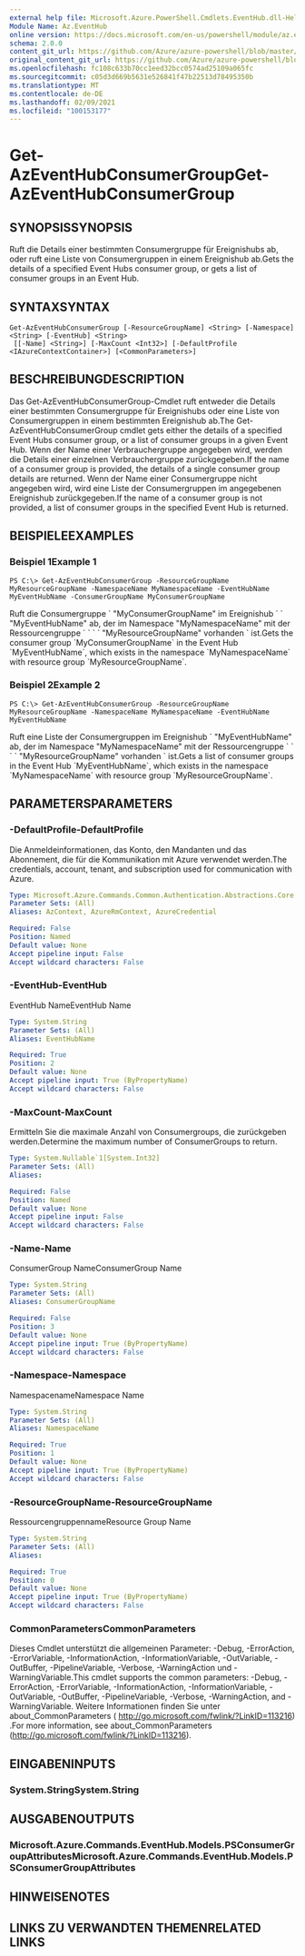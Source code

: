 ```yaml
---
external help file: Microsoft.Azure.PowerShell.Cmdlets.EventHub.dll-Help.xml
Module Name: Az.EventHub
online version: https://docs.microsoft.com/en-us/powershell/module/az.eventhub/get-azeventhubconsumergroup
schema: 2.0.0
content_git_url: https://github.com/Azure/azure-powershell/blob/master/src/EventHub/EventHub/help/Get-AzEventHubConsumerGroup.md
original_content_git_url: https://github.com/Azure/azure-powershell/blob/master/src/EventHub/EventHub/help/Get-AzEventHubConsumerGroup.md
ms.openlocfilehash: fc108c633b70cc1eed32bcc0574ad25109a065fc
ms.sourcegitcommit: c05d3d669b5631e526841f47b22513d78495350b
ms.translationtype: MT
ms.contentlocale: de-DE
ms.lasthandoff: 02/09/2021
ms.locfileid: "100153177"
---
```

# <span data-ttu-id="02b15-101">Get-AzEventHubConsumerGroup</span><span class="sxs-lookup"><span data-stu-id="02b15-101">Get-AzEventHubConsumerGroup</span></span>

## <span data-ttu-id="02b15-102">SYNOPSIS</span><span class="sxs-lookup"><span data-stu-id="02b15-102">SYNOPSIS</span></span>
<span data-ttu-id="02b15-103">Ruft die Details einer bestimmten Consumergruppe für Ereignishubs ab, oder ruft eine Liste von Consumergruppen in einem Ereignishub ab.</span><span class="sxs-lookup"><span data-stu-id="02b15-103">Gets the details of a specified Event Hubs consumer group, or gets a list of consumer groups in an Event Hub.</span></span>

## <span data-ttu-id="02b15-104">SYNTAX</span><span class="sxs-lookup"><span data-stu-id="02b15-104">SYNTAX</span></span>

```
Get-AzEventHubConsumerGroup [-ResourceGroupName] <String> [-Namespace] <String> [-EventHub] <String>
 [[-Name] <String>] [-MaxCount <Int32>] [-DefaultProfile <IAzureContextContainer>] [<CommonParameters>]
```

## <span data-ttu-id="02b15-105">BESCHREIBUNG</span><span class="sxs-lookup"><span data-stu-id="02b15-105">DESCRIPTION</span></span>
<span data-ttu-id="02b15-106">Das Get-AzEventHubConsumerGroup-Cmdlet ruft entweder die Details einer bestimmten Consumergruppe für Ereignishubs oder eine Liste von Consumergruppen in einem bestimmten Ereignishub ab.</span><span class="sxs-lookup"><span data-stu-id="02b15-106">The Get-AzEventHubConsumerGroup cmdlet gets either the details of a specified Event Hubs consumer group, or a list of consumer groups in a given Event Hub.</span></span>
<span data-ttu-id="02b15-107">Wenn der Name einer Verbrauchergruppe angegeben wird, werden die Details einer einzelnen Verbrauchergruppe zurückgegeben.</span><span class="sxs-lookup"><span data-stu-id="02b15-107">If the name of a consumer group is provided, the details of a single consumer group details are returned.</span></span>
<span data-ttu-id="02b15-108">Wenn der Name einer Consumergruppe nicht angegeben wird, wird eine Liste der Consumergruppen im angegebenen Ereignishub zurückgegeben.</span><span class="sxs-lookup"><span data-stu-id="02b15-108">If the name of a consumer group is not provided, a list of consumer groups in the specified Event Hub is returned.</span></span>

## <span data-ttu-id="02b15-109">BEISPIELE</span><span class="sxs-lookup"><span data-stu-id="02b15-109">EXAMPLES</span></span>

### <span data-ttu-id="02b15-110">Beispiel 1</span><span class="sxs-lookup"><span data-stu-id="02b15-110">Example 1</span></span>
```
PS C:\> Get-AzEventHubConsumerGroup -ResourceGroupName MyResourceGroupName -NamespaceName MyNamespaceName -EventHubName MyEventHubName -ConsumerGroupName MyConsumerGroupName
```

<span data-ttu-id="02b15-111">Ruft die Consumergruppe \` "MyConsumerGroupName" im Ereignishub \` \` "MyEventHubName" ab, der im Namespace "MyNamespaceName" mit der Ressourcengruppe \` \` \` \` "MyResourceGroupName" vorhanden \` ist.</span><span class="sxs-lookup"><span data-stu-id="02b15-111">Gets the consumer group \`MyConsumerGroupName\` in the Event Hub \`MyEventHubName\`, which exists in the namespace \`MyNamespaceName\` with resource group \`MyResourceGroupName\`.</span></span>

### <span data-ttu-id="02b15-112">Beispiel 2</span><span class="sxs-lookup"><span data-stu-id="02b15-112">Example 2</span></span>
```
PS C:\> Get-AzEventHubConsumerGroup -ResourceGroupName MyResourceGroupName -NamespaceName MyNamespaceName -EventHubName MyEventHubName
```

<span data-ttu-id="02b15-113">Ruft eine Liste der Consumergruppen im Ereignishub \` "MyEventHubName" ab, der im Namespace "MyNamespaceName" mit der Ressourcengruppe \` \` \` \` "MyResourceGroupName" vorhanden \` ist.</span><span class="sxs-lookup"><span data-stu-id="02b15-113">Gets a list of consumer groups in the Event Hub \`MyEventHubName\`, which exists in the namespace \`MyNamespaceName\` with resource group \`MyResourceGroupName\`.</span></span>

## <span data-ttu-id="02b15-114">PARAMETERS</span><span class="sxs-lookup"><span data-stu-id="02b15-114">PARAMETERS</span></span>

### <span data-ttu-id="02b15-115">-DefaultProfile</span><span class="sxs-lookup"><span data-stu-id="02b15-115">-DefaultProfile</span></span>
<span data-ttu-id="02b15-116">Die Anmeldeinformationen, das Konto, den Mandanten und das Abonnement, die für die Kommunikation mit Azure verwendet werden.</span><span class="sxs-lookup"><span data-stu-id="02b15-116">The credentials, account, tenant, and subscription used for communication with Azure.</span></span>

```yaml
Type: Microsoft.Azure.Commands.Common.Authentication.Abstractions.Core.IAzureContextContainer
Parameter Sets: (All)
Aliases: AzContext, AzureRmContext, AzureCredential

Required: False
Position: Named
Default value: None
Accept pipeline input: False
Accept wildcard characters: False
```

### <span data-ttu-id="02b15-117">-EventHub</span><span class="sxs-lookup"><span data-stu-id="02b15-117">-EventHub</span></span>
<span data-ttu-id="02b15-118">EventHub Name</span><span class="sxs-lookup"><span data-stu-id="02b15-118">EventHub Name</span></span>

```yaml
Type: System.String
Parameter Sets: (All)
Aliases: EventHubName

Required: True
Position: 2
Default value: None
Accept pipeline input: True (ByPropertyName)
Accept wildcard characters: False
```

### <span data-ttu-id="02b15-119">-MaxCount</span><span class="sxs-lookup"><span data-stu-id="02b15-119">-MaxCount</span></span>
<span data-ttu-id="02b15-120">Ermitteln Sie die maximale Anzahl von Consumergroups, die zurückgeben werden.</span><span class="sxs-lookup"><span data-stu-id="02b15-120">Determine the maximum number of ConsumerGroups  to return.</span></span>

```yaml
Type: System.Nullable`1[System.Int32]
Parameter Sets: (All)
Aliases:

Required: False
Position: Named
Default value: None
Accept pipeline input: False
Accept wildcard characters: False
```

### <span data-ttu-id="02b15-121">-Name</span><span class="sxs-lookup"><span data-stu-id="02b15-121">-Name</span></span>
<span data-ttu-id="02b15-122">ConsumerGroup Name</span><span class="sxs-lookup"><span data-stu-id="02b15-122">ConsumerGroup Name</span></span>

```yaml
Type: System.String
Parameter Sets: (All)
Aliases: ConsumerGroupName

Required: False
Position: 3
Default value: None
Accept pipeline input: True (ByPropertyName)
Accept wildcard characters: False
```

### <span data-ttu-id="02b15-123">-Namespace</span><span class="sxs-lookup"><span data-stu-id="02b15-123">-Namespace</span></span>
<span data-ttu-id="02b15-124">Namespacename</span><span class="sxs-lookup"><span data-stu-id="02b15-124">Namespace Name</span></span>

```yaml
Type: System.String
Parameter Sets: (All)
Aliases: NamespaceName

Required: True
Position: 1
Default value: None
Accept pipeline input: True (ByPropertyName)
Accept wildcard characters: False
```

### <span data-ttu-id="02b15-125">-ResourceGroupName</span><span class="sxs-lookup"><span data-stu-id="02b15-125">-ResourceGroupName</span></span>
<span data-ttu-id="02b15-126">Ressourcengruppenname</span><span class="sxs-lookup"><span data-stu-id="02b15-126">Resource Group Name</span></span>

```yaml
Type: System.String
Parameter Sets: (All)
Aliases:

Required: True
Position: 0
Default value: None
Accept pipeline input: True (ByPropertyName)
Accept wildcard characters: False
```

### <span data-ttu-id="02b15-127">CommonParameters</span><span class="sxs-lookup"><span data-stu-id="02b15-127">CommonParameters</span></span>
<span data-ttu-id="02b15-128">Dieses Cmdlet unterstützt die allgemeinen Parameter: -Debug, -ErrorAction, -ErrorVariable, -InformationAction, -InformationVariable, -OutVariable, -OutBuffer, -PipelineVariable, -Verbose, -WarningAction und -WarningVariable.</span><span class="sxs-lookup"><span data-stu-id="02b15-128">This cmdlet supports the common parameters: -Debug, -ErrorAction, -ErrorVariable, -InformationAction, -InformationVariable, -OutVariable, -OutBuffer, -PipelineVariable, -Verbose, -WarningAction, and -WarningVariable.</span></span> <span data-ttu-id="02b15-129">Weitere Informationen finden Sie unter about_CommonParameters ( http://go.microsoft.com/fwlink/?LinkID=113216) .</span><span class="sxs-lookup"><span data-stu-id="02b15-129">For more information, see about_CommonParameters (http://go.microsoft.com/fwlink/?LinkID=113216).</span></span>

## <span data-ttu-id="02b15-130">EINGABEN</span><span class="sxs-lookup"><span data-stu-id="02b15-130">INPUTS</span></span>

### <span data-ttu-id="02b15-131">System.String</span><span class="sxs-lookup"><span data-stu-id="02b15-131">System.String</span></span>

## <span data-ttu-id="02b15-132">AUSGABEN</span><span class="sxs-lookup"><span data-stu-id="02b15-132">OUTPUTS</span></span>

### <span data-ttu-id="02b15-133">Microsoft.Azure.Commands.EventHub.Models.PSConsumerGroupAttributes</span><span class="sxs-lookup"><span data-stu-id="02b15-133">Microsoft.Azure.Commands.EventHub.Models.PSConsumerGroupAttributes</span></span>

## <span data-ttu-id="02b15-134">HINWEISE</span><span class="sxs-lookup"><span data-stu-id="02b15-134">NOTES</span></span>

## <span data-ttu-id="02b15-135">LINKS ZU VERWANDTEN THEMEN</span><span class="sxs-lookup"><span data-stu-id="02b15-135">RELATED LINKS</span></span>
